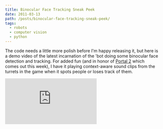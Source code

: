 ```yaml
---
title: Binocular Face Tracking Sneak Peek
date: 2011-03-13
path: /posts/binocular-face-tracking-sneak-peek/
tags:
  - robots
  - computer vision
  - python
---
```


The code needs a little more polish before I'm happy releasing it, but here is a demo video of the latest incarnation of the 'bot doing some binocular face detection and tracking. For added fun (and in honor of [Portal 2](http://www.thinkwithportals.com/) which comes out this week), I have it playing context-aware sound clips from the turrets in the game when it spots people or loses track of them.

<iframe src="http://www.youtube.com/embed/MACHkIpAZ_w" frameborder="0" allowfullscreen></iframe>
